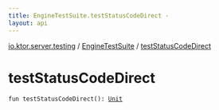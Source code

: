 ```yaml
---
title: EngineTestSuite.testStatusCodeDirect - 
layout: api
---
```


<div class='api-docs-breadcrumbs'><a href="../index.html">io.ktor.server.testing</a> / <a href="index.html">EngineTestSuite</a> / <a href="./test-status-code-direct.html">testStatusCodeDirect</a></div>

# testStatusCodeDirect

<div class="signature"><code><span class="keyword">fun </span><span class="identifier">testStatusCodeDirect</span><span class="symbol">(</span><span class="symbol">)</span><span class="symbol">: </span><a href="https://kotlinlang.org/api/latest/jvm/stdlib/kotlin/-unit/index.html"><span class="identifier">Unit</span></a></code></div>
